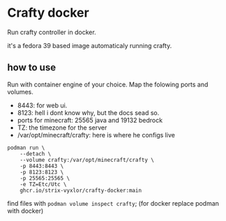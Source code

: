 # Crafty docker

Run crafty controller in docker.

it's a fedora 39 based image automaticaly running crafty.

## how to use

Run with container engine of your choice.
Map the folowing ports and volumes.

- 8443: for web ui.
- 8123: hell i dont know why, but the docs sead so.
- ports for minecraft: 25565 java and 19132 bedrock
- TZ: the timezone for the server
- /var/opt/minecraft/crafty: here is where he configs live

```
podman run \
    --detach \
    --volume crafty:/var/opt/minecraft/crafty \
    -p 8443:8443 \
    -p 8123:8123 \
    -p 25565:25565 \
    -e TZ=Etc/Utc \
    ghcr.io/strix-vyxlor/crafty-docker:main
```

find files with ```podman volume inspect crafty```;
(for docker replace podman with docker)
